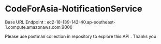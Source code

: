 # CodeForAsia-NotificationService

Base URL Endpoint : ec2-18-139-142-40.ap-southeast-1.compute.amazonaws.com:9000

Please use postman collection in repository to explore this API . Thanks you
